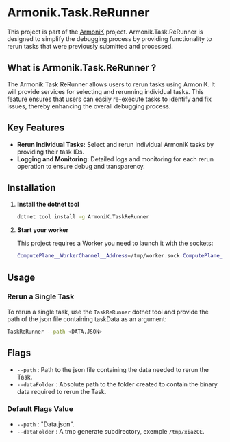 # Armonik.Task.ReRunner

This project is part of the  [ArmoniK](https://github.com/aneoconsulting/ArmoniK) project. Armonik.Task.ReRunner is designed to simplify the debugging process by providing functionality to rerun tasks that were previously submitted and processed.

## What is Armonik.Task.ReRunner ?

The Armonik Task ReRunner allows users to rerun tasks using ArmoniK.
It will provide services for selecting and rerunning individual tasks.
This feature ensures that users can easily re-execute tasks to identify and fix issues, thereby enhancing the overall debugging process.

## Key Features

- **Rerun Individual Tasks:** Select and rerun individual ArmoniK tasks by providing their task IDs.
- **Logging and Monitoring:** Detailed logs and monitoring for each rerun operation to ensure debug and transparency.

## Installation

1. **Install the dotnet tool**

    ```sh
    dotnet tool install -g ArmoniK.TaskReRunner
    ```

2. **Start your worker**

    This project requires a Worker you need to launch it with the sockets:

    ```sh
    ComputePlane__WorkerChannel__Address=/tmp/worker.sock ComputePlane__AgentChannel__Address=/tmp/agent.sock dotnet run --project <PATH_PROJECT.CSPROJ>
    ```

## Usage

### Rerun a Single Task

To rerun a single task, use the `TaskReRunner` dotnet tool and provide the path of the json file containing taskData as an argument:

```sh
TaskReRunner --path <DATA.JSON>
```

## Flags

- `--path` : Path to the json file containing the data needed to rerun the Task.
- `--dataFolder` : Absolute path to the folder created to contain the binary data required to rerun the Task.

### Default Flags Value

- `--path` : "Data.json".
- `--dataFolder` : A tmp generate subdirectory, exemple `/tmp/xiazOE`.
